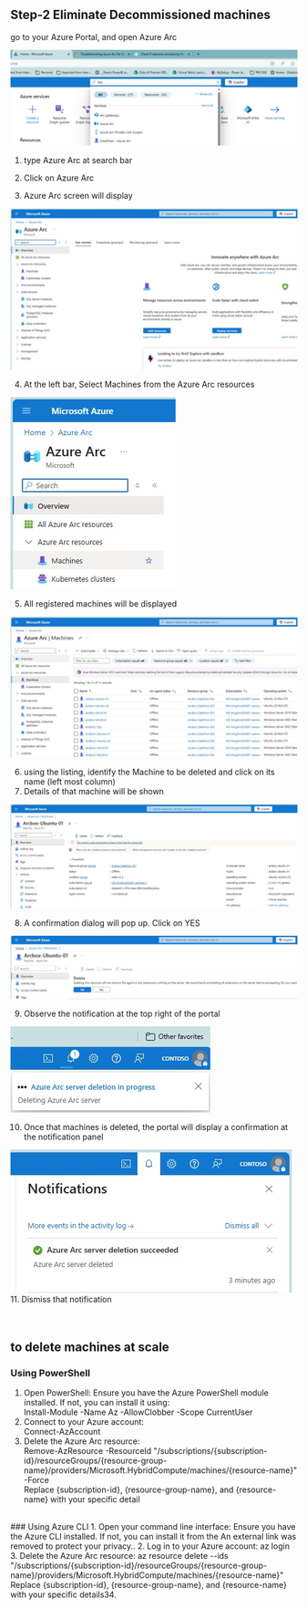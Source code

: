 ## Step-2 Eliminate Decommissioned machines
go to your Azure Portal, and open Azure Arc<br>

![Alt text](IMAGES/010_AzurePortal_SearchAzureArc.jpg "Search for Azure Arc")

1. type Azure Arc at search bar<br>
2. Click on Azure Arc<br>

3. Azure Arc screen will display<br>

![Alt text](IMAGES/011_AzureArc_LandingPage.jpg "Azure Arc Landing Page")
<br>

4. At the left bar, Select Machines from the Azure Arc resources<br>

![Alt text](IMAGES/012_AzureArcResources_Machines_menu.jpg "Azure Arc Resources - Machine - Menu option")
<br>

5. All registered machines will be displayed<br>

![Alt text](IMAGES/013_AzureArcResources_AllMachines.jpg "Azure Arc Resources - All Machines")
<br>

6. using the listing, identify the Machine to be deleted and click on its name (left most column) <br>
7. Details of that machine will be shown <br>

![Alt text](IMAGES/014_AzureArcResources_MachinesToBeDeleted.jpg "Azure Arc Resources - Delete Machine")
<br>

8. A confirmation dialog will pop up. Click on YES<br>

![Alt text](IMAGES/015_AzureArcResources_ConfirmDeletion.jpg "Azure Arc Resources - Confirm Deletion")
<br>

9. Observe the notification at the top right of the portal<br>

![Alt text](IMAGES/016_AzureArcResources_DeletionNotification.jpg "Azure Arc Resources - Deletion Notification")
<br>

10. Once that machines is deleted, the portal will display a confirmation at the notification panel<br>

![Alt text](IMAGES/017_AzureArcResources_NotificationConfirmation.jpg "Azure Arc Resources - Notification Confirmation")
<br>
11. Dismiss that notification<br>
<br>
<br>
## to delete machines at scale
### Using PowerShell
1. Open PowerShell: Ensure you have the Azure PowerShell module installed. If not, you can install it using:<br>
Install-Module -Name Az -AllowClobber -Scope CurrentUser<br>
2. Connect to your Azure account:<br>
Connect-AzAccount<br>
3. Delete the Azure Arc resource:<br>
Remove-AzResource -ResourceId "/subscriptions/{subscription-id}/resourceGroups/{resource-group-name}/providers/Microsoft.HybridCompute/machines/{resource-name}" -Force<br>
Replace {subscription-id}, {resource-group-name}, and {resource-name} with your specific detail<br>
<br>
### Using Azure CLI
1. Open your command line interface: Ensure you have the Azure CLI installed. If not, you can install it from the An external link was removed to protect your privacy..
2. Log in to your Azure account:
az login
3. Delete the Azure Arc resource:
az resource delete --ids "/subscriptions/{subscription-id}/resourceGroups/{resource-group-name}/providers/Microsoft.HybridCompute/machines/{resource-name}"
Replace {subscription-id}, {resource-group-name}, and {resource-name} with your specific details34.







